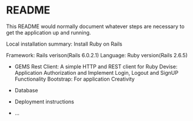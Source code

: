 # README

This README would normally document whatever steps are necessary to get the
application up and running.

Local installation summary:
Install Ruby on Rails







Framework: Rails verison(Rails 6.0.2.1)
Language:  Ruby  version(Rails 2.6.5)

* GEMS 
Rest Client: A simple HTTP and REST client for Ruby
Devise: Application Authorization and Implement Login, Logout and SignUP Functionality
Bootstrap: For application Creativity 

* Database 


* Deployment instructions

* ...

